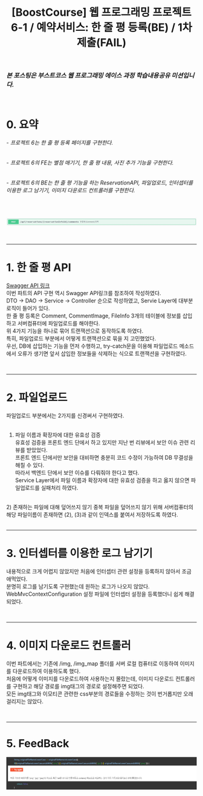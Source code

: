 ﻿---
layout: post
title: '[BoostCourse] 웹 프로그래밍 프로젝트 6-1 / 예약서비스: 한 줄 평 등록(BE) / 1차 제출(FAIL)'
tags: [BoostCourse]
image: '/images/posts/boostcourse.JPG'
---

### *본 포스팅은 부스트코스 웹 프로그래밍 에이스 과정 학습내용공유 미션입니다.*  

<br/>

# 0. 요약
###### - 프로젝트 6는 한 줄 평 등록 페이지를 구현한다.
###### - 프로젝트 6의 FE는 별점 매기기, 한 줄 평 내용, 사진 추가 기능을 구현한다.
###### - 프로젝트 6의 BE는 한 줄 평 기능을 하는 ReservationAPI, 파일업로드, 인터셉터를 이용한 로그 남기기, 이미지 다운로드 컨트롤러를 구현한다.


<br/>


![Alt text](/images/posts/post_9/post_9_api.JPG)<br/>

<br/>

*****

# 1. 한 줄 평 API
[Swagger API 링크](http://49.236.147.192:9090/swagger-ui.html)  
이번 파트의 API 구현 역시 Swagger API링크를 참조하여 작성하였다.  
DTO -> DAO -> Service -> Controller 순으로 작성하였고, Servie Layer에 대부분 로직이 들어가 있다.  
한 줄 평 등록은 Comment, CommentImage, FileInfo 3개의 테이블에 정보를 삽입하고 서버컴퓨터에 파일업로드를 해야한다.  
위 4가지 기능을 하나로 묶어 트랜잭션으로 동작하도록 하였다.  
특히, 파일업로드 부분에서 어떻게 트랜잭션으로 묶을 지 고민했었다.  
우선, DB에 삽입하는 기능을 먼저 수행하고, try-catch문을 이용해 파일업로드 메소드에서 오류가 생기면 앞서 삽입한 정보들을 삭제하는 식으로 트랜잭션을 구현하였다.  

<br/>

*****

# 2. 파일업로드
파일업로드 부분에서는 2가지를 신경써서 구현하였다.  
<br/>
1) 파일 이름과 확장자에 대한 유효성 검증  
유효성 검증을 프론트 엔드 단에서 하고 있지만 지난 번 리뷰에서 보안 이슈 관련 리뷰를 받았었다.  
프론트 엔드 단에서만 보안을 대비하면 충분히 코드 수정이 가능하여 DB 무결성을 해칠 수 있다.  
따라서 백엔드 단에서 보안 이슈를 다뤄줘야 한다고 했다.  
Service Layer에서 파일 이름과 확장자에 대한 유효성 검증을 하고 옳지 않으면 파일업로드를 실패처리 하였다.  
<br/>
2) 존재하는 파일에 대해 덮어쓰지 않기
중복 파일을 덮어쓰지 않기 위해 서버컴퓨터의 해당 파일이름이 존재하면 (2), (3)과 같이 인덱스를 붙여서 저장하도록 하였다.  
<br/>

<br/>

*****

# 3. 인터셉터를 이용한 로그 남기기
내용적으로 크게 어렵지 않았지만 처음에 인터셉터 관련 설정을 등록하지 않아서 조금 애먹었다.  
분명히 로그를 남기도록 구현했는데 원하는 로그가 나오지 않았다.  
WebMvcContextConfiguration 설정 파일에 인터셉터 설정을 등록했더니 쉽게 해결되었다.  


<br/>

*****

# 4. 이미지 다운로드 컨트롤러
이번 파트에서는 기존에 /img, /img_map 폴더를 서버 로컬 컴퓨터로 이동하여 이미지를 다운로드하여 이용하도록 했다.  
처음에 어떻게 이미지를 다운로드하여 사용하는지 몰랐는데, 이미지 다운로드 컨트롤러를 구현하고 해당 경로를 img태그의 경로로 설정해주면 되었다.  
모든 img태그와 이모티콘 관련한 css부분의 경로들을 수정하는 것이 번거롭지만 오래 걸리지는 않았다.  

<br/>

*****

# 5. FeedBack
![Alt text](/images/posts/post_9/post_9_feedback_1.JPG)<br/>